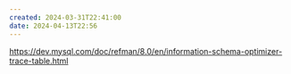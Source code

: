 ```yaml
---
created: 2024-03-31T22:41:00
date: 2024-04-13T22:56
---
```

https://dev.mysql.com/doc/refman/8.0/en/information-schema-optimizer-trace-table.html
